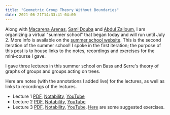 ```yaml
---
title: "Geometric Group Theory Without Boundaries"
date: 2021-06-21T14:33:41-04:00
---
```

Along with [Macarena Arenas][Macarena], [Sami Douba] and [Abdul Zalloum],
I am organizing a virtual "summer school" that began today and will run until July 2.
More info is available on the [summer school website](https://sites.google.com/view/ggtwbii/).
This is the second iteration of the summer school!
I spoke in the first iteration; the purpose of this post is to house links to the notes,
recordings and exercises for the mini-course I gave.

I gave three lectures in this summer school on Bass and Serre's theory
of graphs of groups and groups acting on trees.

Here are notes (with the annotations I added live)
for the lectures, as well as links to recordings of the lectures.
 - Lecture 1 [PDF][Lecture1PDF], [Notability][Lecture1Note], [YouTube][Youtube1]
 - Lecture 2 [PDF][Lecture2PDF], [Notability][Lecture2Note], [YouTube][YouTube2]
 - Lecture 3 [PDF][Lecture3PDF], [Notability][Lecture3Note], [YouTube][YouTube3].
[Here][exercises] are some suggested exercises.

[Lecture1PDF]: "/pdfs/GGTWB1.pdf" 
[Lecture1Note]: "/pdfs/GGTWB1.note" 
[YouTube1]:  https://www.youtube.com/watch?v=6-x5g2p0u3s
[Lecture2PDF]: "/pdfs/GGTWB2.pdf" 
[Lecture2Note]: "/pdfs/GGTWB2.note" 
[YouTube2]: https://www.youtube.com/watch?v=opilmxidthY
[Lecture3PDF]: "/pdfs/GGTWB3.pdf" 
[Lecture3Note]: "/pdfs/GGTWB3.note" 
[YouTube3]: https://www.youtube.com/watch?v=LVPoa7sgMnc
[exercises]: "/pdfs/GGTWBexercises.pdf" 
[Macarena]: https://www.dpmms.cam.ac.uk/~mcr59/
[Sami Douba]: https://www.math.mcgill.ca/sdouba/
[Abdul Zalloum]: https://mast.queensu.ca/~abdul/
